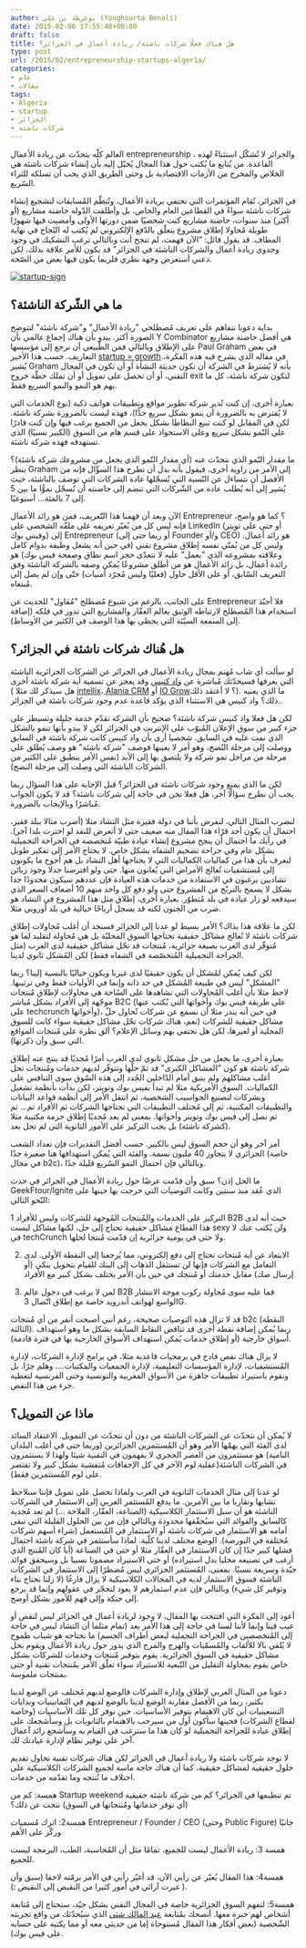 ```yaml
---
author: يوغرطة بن علي (Youghourta Benali)
date: 2015-02-06 17:55:48+00:00
draft: false
title: هل هناك فعلًا شركات ناشئة/ ريادة أعمال في الجزائر؟
type: post
url: /2015/02/entrepreneurship-startups-algeria/
categories:
- عام
- مقالات
tags:
- Algeria
- startup
- الجزائر
- شركات ناشئة
---
```


العالم كلّه يتحدّث عن ريادة الأعمال entrepreneurship ، والجزائر لا تُشكّل استثناءً لهذه القاعدة. من يُتابع ما يُكتب حول هذا المجال يُخيّل إليه بأن إنشاء شركات ناشئة هي الخلاص والمخرج من الأزمات الاقتصادية بل وحتى الطريق الذي يجب أن تسلكه للثراء السّريع.




في الجزائر، تُقام المؤتمرات التي تحتفي بريادة الأعمال، وتُنظّم المُسابقات لتشجيع إنشاء شركات ناشئة سواءً في القطاعين العام والخاص، بل وأطلقت الدّولة حاضنة مشاريع (أو أكثر) منذ سنوات، حاضنة مشاريع كنت شخصيًا ضمن دورتها الأولى وأمضيت فيها شهورًا طويلة مُحاولا إطلاق مشروع يتعلّق بالدّفع الإلكتروني لم يُكتب له النًجاح في نهاية المطاف. قد يقول قائل: “الآن فهمت، لم تنجح أنت وبالتالي ترغب التشكيك في وجود وجدوى ريادة أعمال والشركات الناشئة في الجزائر" قد يكون للأمر علاقة بذلك، لكن دعني أستعرض وجهة نظري فلربما يكون فيها بعض من الصّحة.




[![startup-sign](https://www.it-scoop.com/wp-content/uploads/2015/02/startup-sign.png)
](https://www.it-scoop.com/wp-content/uploads/2015/02/startup-sign.png)





## ما هي الشّركة الناشئة؟




بداية دعونا نتفاهم على تعريف مُصطلحي "ريادة الأعمال" و"شركة ناشئة" لتتوضح الصورة أكثر. يبدو بأن هناك إجماع عالمي بأن Y Combinator هي أفضل حاضنة مشاريع على الإطلاق وبالتالي فمن الطّبيعي أن نرجع إلى مؤسسها Paul Graham في بعض التعاريف. حسب هذا الأخير [startup = growth](http://www.paulgraham.com/growth.html).في مقاله الذي يشرح فيه هذه الفكرة، يُشير Graham بأنه لا يُشترط في الشركة أن تكون حديثة النشأة أو أن تكون في المجال التقني، أو أن تحصل على تمويل أو أن تملك خطّة خروج exit لتكون شركة ناشئة، كل ما يهم هو النمو والنمو السريع فقط.




بعبارة أخرى، إن كنت تُدير شركة تطوير مواقع وتطبيقات هواتف ذكية (نوع الخدمات التي لا يُفترض به بالضرورة أن ينمو بشكل سريع جدًّا)، فهذه ليست بالضرورة بشركة ناشئة. لكن في المقابل لو كنت تبيع البطاطا بشكل يجعل من الجميع يرغب فيها وإن كنت قادرًا على النّمو بشكل سريع وعلى الاستحواذ على قسم هام من السوق (الكبير نسبيًا) الذي تستهدفه فهذه شركة ناشئة.




ما مقدار النّمو الذي نتحدّث عنه (أي مقدار النّمو الذي يجعل من مشروعك شركة ناشئة)؟ ينظر Graham إلى الأمر من زاوية أخرى، فيقول بأنه بدل أن نطرح هذا السؤّال فإنه من الأفضل أن نتساءل عن النّسبة التي تُسجّلها عادة الشركات التي توصف بالناشئة، حيث يُشير إلى أنه يُطلب عادة من الشّركات التي تنضم إلى حاضنته أن تُسجّل نموًّا ما بين 5 إلى 7 بالمئة... أسبوعيًا.




الآن وبعد أن فهمنا هذا التّعريف، فمن هو رائد الأعمال Entrepreneur ؟ كما هو واضح، فإنه ليس كل من يُغيّر تعريفه على ملفّه الشخصي على LinkedIn (أو حتى على تويتر وفيس بوك) إلى Entrepreneur (أو ربما حتى إلى Founder و/أو CEO) هو رائد أعمال. وليس كل من يُمنّي نفسه إطلاق مشروع تقني (في حين أنه يشغل وظيفة بدوام كامل وعلاقته بمشروعه الذي "يعمل" عليه لا تتعدّى حجز اسم نطاق وصفحة فيس بوك) هو رائدة أعمال، بل رائد الأعمال هو من أطلق مشروعًا يُمكن وصفه بالشركة الناشئة وفق التعريف السّابق، أو على الأقل حاول (فعليًا وليس مُجرّد أمنيات) حتّى وإن لم يصل إلى مُبتغاه.




على الجانب، بالرغم من شيوع مُصطلح "مُقاول" للحديث عن Entrepreneur فلا أحبّذ استخدام هذا المُصطلح لارتباطه الوثيق بعالم العقّار والمشاريع التي تدور في فلكه (إضافة إلى السمعة السيّئة التي يحظى بها هذا الوصف في الكثير من الأوساط).





## هل هُناك شركات ناشئة في الجزائر؟




لو سألت أي شاب مُهتم بمجال ريادة الأعمال في الجزائر عن الشركات الجزائرية الناشئة التي يعرفها فسيحدّثك مُباشرة عن [واد كنيس](http://www.ouedkniss.com/) وقد يعجز عن تسمية أية شركة ناشئة أخرى ( هل سيذكر لك مثلا [intellix](https://www.intellixgroup.com/)، ِ[Alania CRM](http://www.alaniacrm.com/) أو [IO Grow](http://www.iogrow.com/)؟ لا أعتقد ذلك). ما الذي يعنيه ذلك؟ واد كنيس هي الاستثناء الذي يؤكد قاعدة عدم وجود شركات ناشئة في الجزائر..




لكن هل فعلا واد كنيس شركة ناشئة؟ صحيح بأن الشركة تقدّم خدمة جليلة وتسيطر على جزء كبير من سوق الإعلان المُبوّب على الإنترنت في الجزائر لكن لا يبدو بأنها تنمو بالشكل الذي نمت عليه في السابق. شخصيا أرى بأن واد كنيس كانت شركة ناشئة في السابق ووصلت إلى مرحلة النُضج، وهو أمر لا يعيبها فوصف "شركة ناشئة" هو وصف يُطلق على مرحلة من مراحل نمو شركة ولا يلتصق بها إلى الأبد (نفس الأمر ينطبق على الكثير من الشركات الناشئة التي وصلت إلى مرحلة النضج).




لكن ما الذي يمنع وجود شركات ناشئة في الجزائر؟ قبل الإجابة على هذا السؤال ربما يجب أن نطرح سؤالًا آخر، هل فعلا نحن في حاجة إلى شركات ناشئة؟ قد لا يكون الجواب مُباشرًا وبالإيجاب بالضرورة.




لنضرب المثال التالي، لنفرض بأننا في دولة فقيرة مثل التشاد مثلا (أضرب مثالا ببلد فقير، احتمال أن يكون أحد قرّاء هذا المقال منه ضعيف حتى لا أتعرض للنقد لو اخترت بلدا آخر). في رأيك ما احتمال أن ينجح مشروع إنشاء عيادة طبيّة مُتخصصة في الجراحة التجميلية بشكل عام وفي جراحة تضخيم الشفاه بشكل خاص. لا يحتاج الأمر إلى تفكير طويل لنعرف بأن هذا من كماليات الكماليات التي لا يحتاجها أهل التشاد بل هم أحوج ما يكونون إلى مُستشفيات تُعالج الأمراض التي يُعانون منها. حتى ولو افترضنا جدلا وجود زبائن تشاديين يرغبون في الاستفادة من خدمات هذه العيادة فإن عددهم سيكون محدودًا جدا بشكل لا يسمح بالتربّح من المشروع حتى ولو دفع كل واحد منهم 10 أضعاف السعر الذي سيدفعه لو زار عيادة في بلد مُتطوّر. بعبارة أخرى، إطلاق مثل هذا المشروع في التشاد هو ضرب من الجنون لكنه قد يسجل أرباحًا خيالية في بلد أوروبي مثلا.




لكن ما علاقة هذا بذاك؟ الأمر بسيط لو عدنا إلى الجزائر فسنجد أن أغلب مُحاولات إطلاق شركات ناشئة لا تُعالج مشاكل حقيقية تحتاجها السوق المحليّة بل هي مُحاولة لتقليد لما هو مُتوفّر لدى الغرب بصبغة جزائرية، مُنتجات قد تحّل مشاكل حقيقية لدى الغرب (مثل الجراحة التجميلية المُتخصّصة في الشفاه فقط) لكن المُشكل ثانوي لدينا.




لكن كيف يُمكن لمُشكل أن يكون حقيقيًا لدى غيرنا ويكون خياليًا بالنسبة إلينا؟ ربما "المشكل" ليس في طبيعة المُشكل في حد ذاته وإنما في الأوليات فقط وفي ترتيبها. لاحظ مثلا بأن أغلب المُحاولات التي نشاهدها على السًاحة هي محاولات لإطلاق مُنتجات موجّهة إلى الأفراد بشكل مُباشر B2C (على طريقة فيس بوك وأخواتها التي يُكتب عنها على techcrunch وأخواتها)، في حين أنه يندر مثلا أن نسمع عن شركات تُحاول حلّ مشاكل حقيقية للشركات (نعم، هناك شركات تحّل مشاكل حقيقية سواء كانت للسوق المحلية أو لغيرها، لكن هل تحتفي بهم وسائل الإعلام؟ ألق نظرة على مُنتجات المواقع التي سبق وأن ذكرتها).




بعبارة أخرى، ما يجعل من حل مشكل ثانوي لدى الغرب أمرًا مُجديًا قد ينتج عنه إطلاق شركة ناشئة هو كون "المشاكل الكبرى" قد تمّ حلّها وتتوفّر لديهم خدمات ومُنتجات تحل أغلب مشاكلهم ولم يتبق أمام الدّاخلين الجُدد إلى هذه السّوق سوى التنافس على الكماليات. السوق الأمريكية مثلا لم تبدأ بفيس بوك وتويتر، لكن بدأت بأنظمة تشغيل وبشركات لتصنيع الحواسيب الشخصية، ثم انتقل الأمر إلى أنظمة قواعد البيانات والتطبيقات المكتبية، ثم إلى مُختلف التطبيقات التي تحتاجها الشركات ثم الأفراد ثم... ثم ثم نصل إلى فيس بوك وتويتر وأخواتها. بمعنى لم يعد مُجديًا إطلاق حزمة مكتبية مثلا (كشركة ناشئة) بل يجب التركيز على الأمور الثانوية التي لم تحل بعد.




أمر آخر وهو أن حجم السوق ليس بالكبير. حسب أفضل التقديرات فإن تعداد الشعب الجزائري لا يتجاوز 40 مليون نسمة. والفئة التي يُمكن استهدافها هنا صغيرة جدًا (خاصة في مجال b2c)، وبالتالي فإن احتمال النمو السّريع قليلة جدًا.




ما الحل إذن؟ سبق وأن قدّمت عرضًا حول ريادة الأعمال في الجزائر في حدث GeekFtour/Ignite الذي عُقد منذ سنتين وكانت التوصيات التي خرجت بها حينها على النّحو التالي:




1 التركيز على الخدمات والمُنتجات المُوجهة للشركات وليس للأفراد B2B حيث أنه لدى هذا القطاع مشاكل حقيقية تحتاج إلى حل، لكنها مشاكل ليست sexy ولن يُكتب عنك لا في techCrunch ولا حتى في يومية جزائرية إن قدّمت مُنتجا لحلها.




2. الابتعاد عن أية مُنتجات تحتاج إلى دفع إلكتروني، مما يُرجعنا إلى النقطة الأولى. لدى التعامل مع الشركات فإنها لن تستثقل الذهاب إلى البنك للقيام بتحويل بنكي (أو إرسال صك) مقابل خدمتك أو مُنتجك في حين بأن الأمر يختلف بشكل كبير مع الأفراد




3. لمن لا يرغب في دخول عالم B2B فما عليه سوى مُحاولة ركوب موجة الانتشار الواسع لهواتف أندرويد خاصة مع إطلاق اتّصال 3G.




قد لا تزال هذه التوصيات صحيحة، رغم أنني أصبحت أنفر من أي مُنتجات b2c (النقطة الثالثة). ربما يُمكن إضافة نقطة أخرى قد تناقض النقاط السابقة بشكل ما وهو استهداف أسواق خارجية (أو إطلاق خدمات يُمكن استهداف الأسواق الخارجية بها في فترة قادمة).




لا يزال هناك نقص فادح في برمجيات قاعدية مثلا، في برامج لإدارة الشركات، لإدارة المُستشفيات، لإدارة المؤسسات التعليمية، لإدارة الجمعيات والمكتبات.... وهلم جرًا. بل ونقوم باستيراد تطبيقات جاهزة من الأسواق المغربية والتونسية وحتى الفرنسية لتغطية جزء من هذا النقص.





## ماذا عن التمويل؟




لا يُمكن أن نتحدّث عن الشركات الناشئة من دون أن نتحدّث عن التمويل. الاعتقاد السائد لدى الفئة التي يهمّها الأمر وهو أن المُستثمرين الجزائرين (وربما حتى في أغلب البلدان النامية) هو مستثمرون من العصر الحجري لا يفهمون في التقنية شيئا ولهذا لا يستثمرون في الشركات الناشئة(عقلية لوم الآخر في كل الإخفاقات مُتفشية بشكل كبير ولا تقتصر على لوم المُستثمرين فقط).




لو عدنا إلى مثال الخدمات الثانوية في الغرب ولماذا تحصل على تمويل فإننا سنلاحظ تشابها وتقاربا ما بين الأمرين. ما يدفع المُستثمر الغربي إلى الاستثمار في الشركات الناشئة هو أن سبل الاستثمار الكلاسيكية (الصناعة، العقّار، الفلاحة …) لم تعد مُجدية كالسابق والفوائد التي سيُحقّقها محدودة وبالتالي فإن من بين الحلول القليلة التي تبقى أمامه هو الاستثمار في شركات ناشئة أو الاستثمار في المُستعمل (شراء أسهم شركات مُختلفة في البورصة). الوضع مختلف لدينا كلّية. لماذا سأستثمر في شركة ناشئة احتمال فشلها كبير جدًا إن كان الاستثمار في العقّار مثلا أو حتى في الصناعة (أيا كان المُنتج الذي أرغب في تصنيعه محليا بدل استيراده) أو حتى الاستيراد مضمونا نسبيا بل وسيحقق فوائد جيّدة وسريعة نسبيًا. بمعنى، المُستثمر الجزائري ليس مُضطرًا إلى الاستثمار في الشركات الناشئة فسوق الاستثمار لديه في المجالات الكلاسيكية لا يزال فارغًا (لا زلنا نحتاج بناء وتوفير كل شيء) وبالتالي فإن عدم اسثمارهم لا يعود لتحجّر في عقولهم وإنما قد يرجع إلى حنكة وإلى فهم للأمور بشكل أوضح.




أعود إلى الفكرة التي افتتحت بها المقال، لا وجود لريادة أعمال في الجزائر ليس لنقص أو عيب فينا وإنما لأننا لسنا في حاجة إلى هذا الأمر بعد (تمام مثلما أن التشاد ليس في حاجة إلى المُتخصصين في الجراحة التجملية لبعض أطراف الجسم) ما نحتاجه هو شباب طموح لا يُلقي بالا للألقاب والمُسمّيات والهرج والمرج الذي يدور حول ريادة الأعمال ويقوم بحل مشاكل حقيقية في السوق الجزائرية. يقوم بتوفير مُنتجات وخدمات للشركات بشكل خاص يقوم بمحاولة التقليل من التّبعية للاستيراد سواء تعلّق الأمر بمُنتجات تقنية أو حتى بمنتجات ملموسة.




دعونا من المثال الغربي لإطلاق وإدارة الشركات فالوضع لديهم مُختلف عن الوضع لدينا بكثير، ربما من الأفضل مقارنة الوضع لدينا بالوضع لديهم في الثمانينيات وبدايات التسعينيات أين كان الاهتمام بتوفير الأساسيات. حين نوفر كل تلك الأساسيات (وخاصة لقطاع الشركات) فحينها سأكون أول من سيرحب بالاهتمام بالثانويات بل وسأشجعك على إطلاق عيادة للجراحة التجميلية لو كان هذا ما سترغب في القيام به وسأشجع رائد آعمال آخر على توفير نظام لإدارة عيادتك لك.




لا توجد شركات ناشئة ولا ريادة أعمال في الجزائر لكن هناك شركات تقنية تحاول تقديم حلول حقيقية لمشاكل حقيقية، كما أن هناك حاجة ماسة لجميع الشركات الكلاسيكية على اختلاف ما تُنتجه وما تقدّمه من خدمات.




همسة: كم من Startup weekend تم تنظيمها في الجزائر؟ كم من شركة ناشئة حقيقية (أي توفر خدماتها ومُنتجاتها في السوق) نتجت عن ذلك؟




همسة2: اترك مُسميات Entrepreneur / Founder / CEO (وحتى Public Figure) جانبًا وركّز على الأهم




همسة 3: ريادة الأعمال ليست للجميع، تمامًا مثل أن المُحاسبة، الطب، البرمجة ليست للجميع.




همسة4: هذا المقال يُعبّر عن رأيي الآن، قد أغيّر رأيي في الأمر برمّته لاحقا (سبق وأن غيرت آرائي في أمور كثيرا من النقيض إلى النقيض :) ).




همسة5: لتفهم السوق الجزائرية خاصة في المجال التقني بشكل جيّد، ستحتاج إلى مُتابعة أشخاص لهم خبرة معها. أنصحك بمُتابعة [عبد المالك شتى](https://www.facebook.com/abdelmalek.chetta) الذي سيُحدّثك من واقع تجربته الشّخصية (بعض أفكار هذا المقال مُستوحاة إما من حديثي معه أو مما يكتبه على حسابه على فيس بوك).
